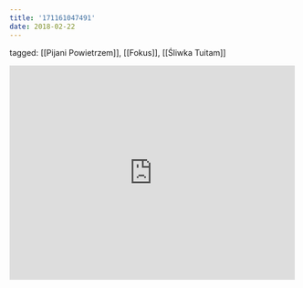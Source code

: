 ```yaml
---
title: '171161047491'
date: 2018-02-22
---
```

tagged: [[Pijani Powietrzem]], [[Fokus]], [[Śliwka Tuitam]]
<iframe allow="accelerometer; autoplay; clipboard-write; encrypted-media; gyroscope; picture-in-picture" allowfullscreen="" frameborder="0" height="375" id="youtube_iframe" src="https://www.youtube.com/embed/vIwNHiCdycU?feature=oembed&amp;enablejsapi=1&amp;origin=https://safe.txmblr.com&amp;wmode=opaque" width="500"></iframe>